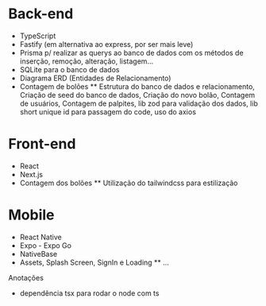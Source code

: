 # Back-end
* TypeScript
* Fastify (em alternativa ao express, por ser mais leve)
* Prisma p/ realizar as querys ao banco de dados com os métodos de inserção, remoção, alteração, listagem...
* SQLite para o banco de dados
* Diagrama ERD (Entidades de Relacionamento)
* Contagem de bolões
** Estrutura do banco de dados e relacionamento, Criação de seed do banco de dados, Criação do novo bolão, Contagem de usuários, Contagem de palpites, lib zod para validação dos dados, lib short unique id para passagem do code, uso do axios

# Front-end

* React
* Next.js
* Contagem dos bolões
** Utilização do tailwindcss para estilização

# Mobile

* React Native
* Expo - Expo Go
* NativeBase
* Assets, Splash Screen, SignIn e Loading 
** ...


Anotações
* dependência tsx para rodar o node com ts
